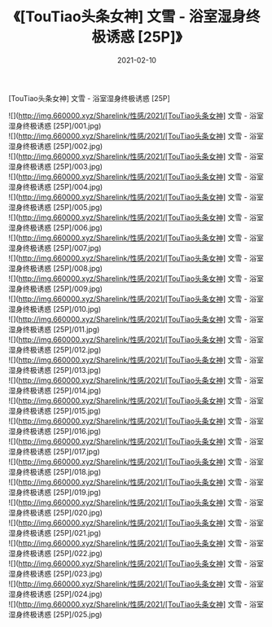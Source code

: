 ﻿---
layout: post
title:  《[TouTiao头条女神] 文雪 - 浴室湿身终极诱惑 [25P]》
date:   2021-02-10
img: http://img.660000.xyz/Sharelink/性感/2021/[TouTiao头条女神] 文雪 - 浴室湿身终极诱惑 [25P]/000.jpg
categories: [美女, 清纯, 唯美]
---

[TouTiao头条女神] 文雪 - 浴室湿身终极诱惑 [25P]

  ![](http://img.660000.xyz/Sharelink/性感/2021/[TouTiao头条女神] 文雪 - 浴室湿身终极诱惑 [25P]/001.jpg) <br> ![](http://img.660000.xyz/Sharelink/性感/2021/[TouTiao头条女神] 文雪 - 浴室湿身终极诱惑 [25P]/002.jpg) <br> ![](http://img.660000.xyz/Sharelink/性感/2021/[TouTiao头条女神] 文雪 - 浴室湿身终极诱惑 [25P]/003.jpg) <br> ![](http://img.660000.xyz/Sharelink/性感/2021/[TouTiao头条女神] 文雪 - 浴室湿身终极诱惑 [25P]/004.jpg) <br> ![](http://img.660000.xyz/Sharelink/性感/2021/[TouTiao头条女神] 文雪 - 浴室湿身终极诱惑 [25P]/005.jpg) <br> ![](http://img.660000.xyz/Sharelink/性感/2021/[TouTiao头条女神] 文雪 - 浴室湿身终极诱惑 [25P]/006.jpg) <br> ![](http://img.660000.xyz/Sharelink/性感/2021/[TouTiao头条女神] 文雪 - 浴室湿身终极诱惑 [25P]/007.jpg) <br> ![](http://img.660000.xyz/Sharelink/性感/2021/[TouTiao头条女神] 文雪 - 浴室湿身终极诱惑 [25P]/008.jpg) <br> ![](http://img.660000.xyz/Sharelink/性感/2021/[TouTiao头条女神] 文雪 - 浴室湿身终极诱惑 [25P]/009.jpg) <br> ![](http://img.660000.xyz/Sharelink/性感/2021/[TouTiao头条女神] 文雪 - 浴室湿身终极诱惑 [25P]/010.jpg) <br> ![](http://img.660000.xyz/Sharelink/性感/2021/[TouTiao头条女神] 文雪 - 浴室湿身终极诱惑 [25P]/011.jpg) <br> ![](http://img.660000.xyz/Sharelink/性感/2021/[TouTiao头条女神] 文雪 - 浴室湿身终极诱惑 [25P]/012.jpg) <br> ![](http://img.660000.xyz/Sharelink/性感/2021/[TouTiao头条女神] 文雪 - 浴室湿身终极诱惑 [25P]/013.jpg) <br> ![](http://img.660000.xyz/Sharelink/性感/2021/[TouTiao头条女神] 文雪 - 浴室湿身终极诱惑 [25P]/014.jpg) <br> ![](http://img.660000.xyz/Sharelink/性感/2021/[TouTiao头条女神] 文雪 - 浴室湿身终极诱惑 [25P]/015.jpg) <br> ![](http://img.660000.xyz/Sharelink/性感/2021/[TouTiao头条女神] 文雪 - 浴室湿身终极诱惑 [25P]/016.jpg) <br> ![](http://img.660000.xyz/Sharelink/性感/2021/[TouTiao头条女神] 文雪 - 浴室湿身终极诱惑 [25P]/017.jpg) <br> ![](http://img.660000.xyz/Sharelink/性感/2021/[TouTiao头条女神] 文雪 - 浴室湿身终极诱惑 [25P]/018.jpg) <br> ![](http://img.660000.xyz/Sharelink/性感/2021/[TouTiao头条女神] 文雪 - 浴室湿身终极诱惑 [25P]/019.jpg) <br> ![](http://img.660000.xyz/Sharelink/性感/2021/[TouTiao头条女神] 文雪 - 浴室湿身终极诱惑 [25P]/020.jpg) <br> ![](http://img.660000.xyz/Sharelink/性感/2021/[TouTiao头条女神] 文雪 - 浴室湿身终极诱惑 [25P]/021.jpg) <br> ![](http://img.660000.xyz/Sharelink/性感/2021/[TouTiao头条女神] 文雪 - 浴室湿身终极诱惑 [25P]/022.jpg) <br> ![](http://img.660000.xyz/Sharelink/性感/2021/[TouTiao头条女神] 文雪 - 浴室湿身终极诱惑 [25P]/023.jpg) <br> ![](http://img.660000.xyz/Sharelink/性感/2021/[TouTiao头条女神] 文雪 - 浴室湿身终极诱惑 [25P]/024.jpg) <br> ![](http://img.660000.xyz/Sharelink/性感/2021/[TouTiao头条女神] 文雪 - 浴室湿身终极诱惑 [25P]/025.jpg) <br>